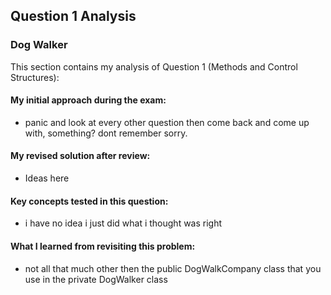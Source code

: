 ## Question 1 Analysis
### Dog Walker

This section contains my analysis of Question 1 (Methods and Control Structures):

#### My initial approach during the exam:
- panic and look at every other question then come back and come up with, something? dont remember sorry.
  
#### My revised solution after review:
- Ideas here
  
#### Key concepts tested in this question:
- i have no idea i just did what i thought was right
  
#### What I learned from revisiting this problem:
- not all that much other then the public DogWalkCompany class that you use in the private DogWalker class
